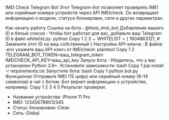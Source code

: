 IMEI Check Telegram Bot
Этот Telegram-бот позволяет проверять IMEI или серийные номера устройств через API IMEIcheck. Он возвращает информацию о модели, статусе блокировки, сети и других параметрах.

Как начать работу
Ссылка на бота :
@ttest_imei_bot
Добавление вашего ID в белый список :
Чтобы бот работал для вас, добавьте ваш Telegram ID в файл whitelist.py:
python
Copy
1
2
3
⌄
WHITELIST = {
    1604863121,  # Замените этот ID на ваш собственный
}
Настройка API-ключа :
В файле .env укажите ваш API-ключ от IMEIcheck:
plaintext
Copy
1
2
TELEGRAM_BOT_TOKEN=ваш_telegram_token
IMEICHECK_API_KEY=ваш_api_key
Запуск бота :
Убедитесь, что у вас установлен Python 3.8+.
Установите зависимости:
bash
Copy
1
pip install -r requirements.txt
Запустите бота:
bash
Copy
1
python bot.py
Функционал
Отправьте IMEI (15 цифр) или серийный номер (8–14 символов) в чат с ботом.
Бот вернет информацию о устройстве, например:
Copy
1
2
3
4
5
Результат проверки:
- Название устройства: iPhone 11 Pro
- IMEI: 123456789012345
- Статус блокировки: Clean
- Сеть: Global

